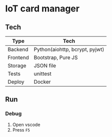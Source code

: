 # IoT card manager

## Tech

Type|Tech
-|-
Backend|Python(aiohttp, bcrypt, pyjwt)
Frontend|Bootstrap, Pure JS
Storage|JSON file
Tests|unittest
Deploy|Docker

## Run

### Debug

1. Open vscode
2. Press `F5`
